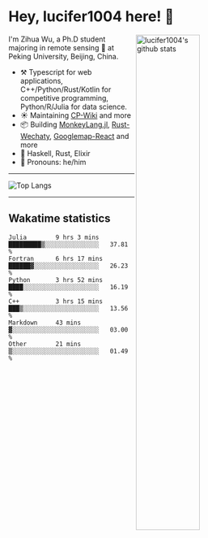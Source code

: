 # Hey, lucifer1004 here! :wave:

<img width="50%" align="right" alt="lucifer1004's github stats" src="https://github-readme-stats.vercel.app/api?username=lucifer1004&show_icons=true">

I'm Zihua Wu, a Ph.D student majoring in remote sensing :satellite: at Peking University, Beijing, China.

- :hammer_and_pick: Typescript for web applications, C++/Python/Rust/Kotlin for competitive programming, Python/R/Julia for data science.
- :sunny: Maintaining [CP-Wiki](https://cp-wiki.vercel.app) and more 
- :package: Building [MonkeyLang.jl](https://github.com/lucifer1004/MonkeyLang.jl), [Rust-Wechaty](https://github.com/wechaty/rust-wechaty), [Googlemap-React](https://github.com/googlemap-react/googlemap-react) and more
- :seedling: Haskell, Rust, Elixir
- :man: Pronouns: he/him

---

![Top Langs](https://github-readme-stats.vercel.app/api/top-langs/?username=lucifer1004&layout=compact)

---

## Wakatime statistics

<!--START_SECTION:waka-->

```text
Julia        9 hrs 3 mins    █████████▒░░░░░░░░░░░░░░░   37.81 %
Fortran      6 hrs 17 mins   ██████▓░░░░░░░░░░░░░░░░░░   26.23 %
Python       3 hrs 52 mins   ████░░░░░░░░░░░░░░░░░░░░░   16.19 %
C++          3 hrs 15 mins   ███▒░░░░░░░░░░░░░░░░░░░░░   13.56 %
Markdown     43 mins         ▓░░░░░░░░░░░░░░░░░░░░░░░░   03.00 %
Other        21 mins         ▒░░░░░░░░░░░░░░░░░░░░░░░░   01.49 %
```

<!--END_SECTION:waka-->
